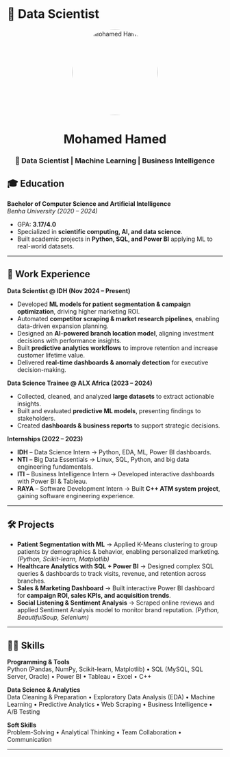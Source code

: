 # 🚀 Data Scientist
<p align="center">
  <img src="profile.jpg" alt="Mohamed Hamed" width="200" style="border-radius:50%"/>
</p>

<h1 align="center">Mohamed Hamed</h1>
<h3 align="center">🚀 Data Scientist | Machine Learning | Business Intelligence</h3>

## 🎓 Education  
**Bachelor of Computer Science and Artificial Intelligence**  
*Benha University (2020 – 2024)*  
- GPA: **3.17/4.0**  
- Specialized in **scientific computing, AI, and data science**.  
- Built academic projects in **Python, SQL, and Power BI** applying ML to real-world datasets.  

---

## 💼 Work Experience  

**Data Scientist @ IDH (Nov 2024 – Present)**  
- Developed **ML models for patient segmentation & campaign optimization**, driving higher marketing ROI.  
- Automated **competitor scraping & market research pipelines**, enabling data-driven expansion planning.  
- Designed an **AI-powered branch location model**, aligning investment decisions with performance insights.  
- Built **predictive analytics workflows** to improve retention and increase customer lifetime value.  
- Delivered **real-time dashboards & anomaly detection** for executive decision-making.  

**Data Science Trainee @ ALX Africa (2023 – 2024)**  
- Collected, cleaned, and analyzed **large datasets** to extract actionable insights.  
- Built and evaluated **predictive ML models**, presenting findings to stakeholders.  
- Created **dashboards & business reports** to support strategic decisions.  

**Internships (2022 – 2023)**  
- **IDH** – Data Science Intern → Python, EDA, ML, Power BI dashboards.  
- **NTI** – Big Data Essentials → Linux, SQL, Python, and big data engineering fundamentals.  
- **ITI** – Business Intelligence Intern → Developed interactive dashboards with Power BI & Tableau.  
- **RAYA** – Software Development Intern → Built **C++ ATM system project**, gaining software engineering experience.  

---

## 🛠️ Projects  

- **Patient Segmentation with ML** → Applied K-Means clustering to group patients by demographics & behavior, enabling personalized marketing. *(Python, Scikit-learn, Matplotlib)*  
- **Healthcare Analytics with SQL + Power BI** → Designed complex SQL queries & dashboards to track visits, revenue, and retention across branches.  
- **Sales & Marketing Dashboard** → Built interactive Power BI dashboard for **campaign ROI, sales KPIs, and acquisition trends**.  
- **Social Listening & Sentiment Analysis** → Scraped online reviews and applied Sentiment Analysis model to monitor brand reputation. *(Python, BeautifulSoup, Selenium)*  

---

## 🧑‍💻 Skills  

**Programming & Tools**  
Python (Pandas, NumPy, Scikit-learn, Matplotlib) • SQL (MySQL, SQL Server, Oracle) • Power BI • Tableau • Excel • C++  

**Data Science & Analytics**  
Data Cleaning & Preparation • Exploratory Data Analysis (EDA) • Machine Learning • Predictive Analytics • Web Scraping • Business Intelligence • A/B Testing  

**Soft Skills**  
Problem-Solving • Analytical Thinking • Team Collaboration • Communication  

---
